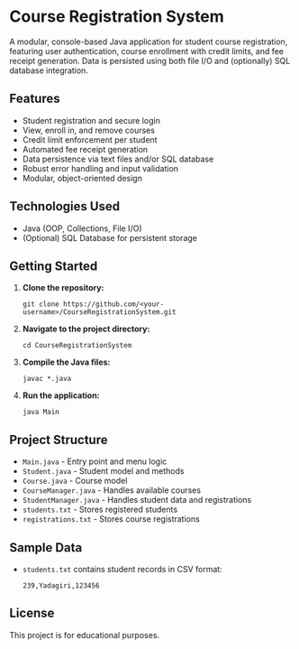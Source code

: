 # Course Registration System

A modular, console-based Java application for student course registration, featuring user authentication, course enrollment with credit limits, and fee receipt generation. Data is persisted using both file I/O and (optionally) SQL database integration.

## Features

- Student registration and secure login
- View, enroll in, and remove courses
- Credit limit enforcement per student
- Automated fee receipt generation
- Data persistence via text files and/or SQL database
- Robust error handling and input validation
- Modular, object-oriented design

## Technologies Used

- Java (OOP, Collections, File I/O)
- (Optional) SQL Database for persistent storage

## Getting Started

1. **Clone the repository:**
   ```
   git clone https://github.com/<your-username>/CourseRegistrationSystem.git
   ```
2. **Navigate to the project directory:**
   ```
   cd CourseRegistrationSystem
   ```
3. **Compile the Java files:**
   ```
   javac *.java
   ```
4. **Run the application:**
   ```
   java Main
   ```

## Project Structure

- `Main.java` - Entry point and menu logic
- `Student.java` - Student model and methods
- `Course.java` - Course model
- `CourseManager.java` - Handles available courses
- `StudentManager.java` - Handles student data and registrations
- `students.txt` - Stores registered students
- `registrations.txt` - Stores course registrations

## Sample Data

- `students.txt` contains student records in CSV format:
  ```
  239,Yadagiri,123456
  ```

## License

This project is for educational purposes.
